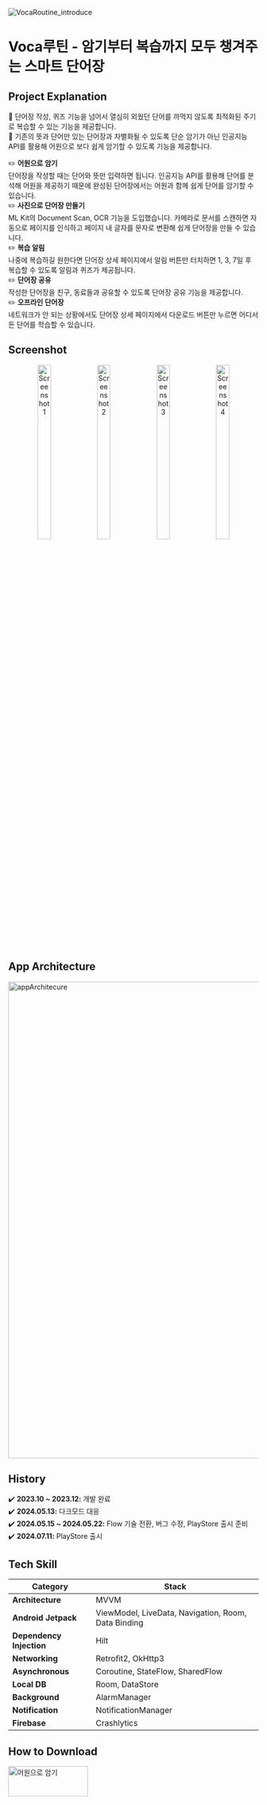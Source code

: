![VocaRoutine_introduce](https://github.com/gurumdevv/VocaRoutine/assets/129643788/90e983ed-9593-41ea-bdfb-fcf4e14dfb9e)

# Voca루틴 - 암기부터 복습까지 모두 챙겨주는 스마트 단어장

## Project Explanation
🌟 단어장 작성, 퀴즈 기능을 넘어서 열심히 외웠던 단어를 까먹지 않도록 최적화된 주기로 복습할 수 있는 기능을 제공합니다.<br>
🌟 기존의 뜻과 단어만 있는 단어장과 차별화될 수 있도록 단순 암기가 아닌 인공지능 API를 활용해 어원으로 보다 쉽게 암기할 수 있도록 기능을 제공합니다.<br>
  
✏️ **어원으로 암기**<br>
단어장을 작성할 때는 단어와 뜻만 입력하면 됩니다. 인공지능 API를 활용해 단어를 분석해 어원을 제공하기 때문에 완성된 단어장에서는 어원과 함께 쉽게 단어를 암기할 수 있습니다.<br>
✏️ **사진으로 단어장 만들기**<br>
ML Kit의 Document Scan, OCR 기능을 도입했습니다. 카메라로 문서를 스캔하면 자동으로 페이지를 인식하고 페이지 내 글자를 문자로 변환해 쉽게 단어장을 만들 수 있습니다.<br>
✏️ **복습 알림**<br>
나중에 복습하길 원한다면 단어장 상세 페이지에서 알림 버튼만 터치하면 1, 3, 7일 후 복습할 수 있도록 알림과 퀴즈가 제공됩니다.<br>
✏️ **단어장 공유**<br>
작성한 단어장을 친구, 동료들과 공유할 수 있도록 단어장 공유 기능을 제공합니다.<br>
✏️ **오프라인 단어장**<br>
네트워크가 안 되는 상황에서도 단어장 상세 페이지에서 다운로드 버튼만 누르면 어디서든 단어를 학습할 수 있습니다.<br>

## Screenshot
<p align="center">
<img src="https://github.com/gurumdevv/VocaRoutine/assets/129643788/60b32cde-11e2-47c2-8d40-da8e1007df47" width="23%" height="30%" alt="Screenshot 1">
<img src="https://github.com/gurumdevv/VocaRoutine/assets/129643788/39780f2b-e423-4d61-8d5e-1a85d0597967" width="23%" height="30%" alt="Screenshot 2">
<img src="https://github.com/gurumdevv/VocaRoutine/assets/129643788/62a0b8ff-5765-4359-a146-033a46ca3515" width="23%" height="30%" alt="Screenshot 3">
<img src="https://github.com/gurumdevv/VocaRoutine/assets/129643788/334de7ff-a3b4-4a1a-8f8d-a016bd50cda1" width="23%" height="30%" alt="Screenshot 4">
</p>

## App Architecture
<img width="960" alt="appArchitecure" src="https://github.com/gurumdevv/VocaRoutine/assets/129643788/cdc59c03-50ee-486f-b6ae-7232eba19dc5">

## History
✔️ **2023.10 ~ 2023.12:** 개발 완료<br>
✔️ **2024.05.13:** 다크모드 대응<br>
✔️ **2024.05.15 ~ 2024.05.22:** Flow 기술 전환, 버그 수정, PlayStore 출시 준비<br>
✔️ **2024.07.11:** PlayStore 출시<br>

## Tech Skill
| Category | Stack |
| --- | --- |
| **Architecture** | MVVM |
| **Android Jetpack** | ViewModel, LiveData, Navigation, Room, Data Binding |
| **Dependency Injection** | Hilt |
| **Networking** | Retrofit2, OkHttp3 |
| **Asynchronous** | Coroutine, StateFlow, SharedFlow |
| **Local DB** | Room, DataStore |
| **Background** | AlarmManager |
| **Notification** | NotificationManager |
| **Firebase** | Crashlytics |

## How to Download
<a href="https://play.google.com/store/apps/details?id=com.gurumlab.vocaroutine">
    <img src="https://github.com/user-attachments/assets/c4d051e5-85d9-46fe-bfd7-a5e479ef0f8c" alt="어원으로 암기" width="160" height="61">
</a>
